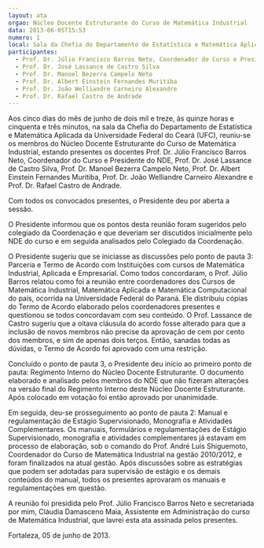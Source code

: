 ```yaml
---
layout: ata
orgao: Núcleo Docente Estruturante do Curso de Matemática Industrial
data: 2013-06-05T15:53
numero: 1
local: Sala da Chefia do Departamento de Estatística e Matemática Aplicada
participantes:
  - Prof. Dr. Júlio Francisco Barros Neto, Coordenador do Curso e Presidente do NDE
  - Prof. Dr. José Lassance de Castro Silva
  - Prof. Dr. Manoel Bezerra Campelo Neto
  - Prof. Dr. Albert Einstein Fernandes Muritiba
  - Prof. Dr. João Welliandre Carneiro Alexandre
  - Prof. Dr. Rafael Castro de Andrade
---
```


Aos cinco dias do mês de junho de dois mil e treze, às quinze horas e cinquenta e três minutos, na sala da Chefia do Departamento de Estatística e Matemática Aplicada da Universidade Federal do Ceará (UFC), reuniu-se os membros do Núcleo Docente Estruturante do Curso de Matemática Industrial, estando presentes os docentes Prof. Dr. Júlio Francisco Barros Neto, Coordenador do Curso e Presidente do NDE, Prof. Dr. José Lassance de Castro Silva, Prof. Dr. Manoel Bezerra Campelo Neto, Prof. Dr. Albert Einstein Fernandes Muritiba, Prof. Dr. João Welliandre Carneiro Alexandre e Prof. Dr. Rafael Castro de Andrade.

Com todos os convocados presentes, o Presidente deu por aberta a sessão.

O Presidente informou que os pontos desta reunião foram sugeridos pelo colegiado da Coordenação e que deveriam ser discutidos inicialmente pelo NDE do curso e em seguida analisados pelo Colegiado da Coordenação.

O Presidente sugeriu que se iniciasse as discussões pelo ponto de pauta 3: Parceria e Termo de Acordo com Instituições com cursos de Matemática Industrial, Aplicada e Empresarial.
Como todos concordaram, o Prof. Júlio Barros relatou como foi a reunião entre coordenadores dos Cursos de Matemática Industrial, Matemática Aplicada e Matemática Computacional do país, ocorrida na Universidade Federal do Paraná.
Ele distribuiu cópias do Termo de Acordo elaborado pelos coordenadores presentes e questionou se todos concordavam com seu conteúdo.
O Prof. Lassance de Castro sugeriu que a oitava cláusula do acordo fosse alterado para que a inclusão de novos membros não precise da aprovação de cem por cento dos membros, e sim de apenas dois terços.
Então, sanadas todas as dúvidas, o Termo de Acordo foi aprovado com uma restrição.

Concluído o ponto de pauta 3, o Presidente deu início ao primeiro ponto de pauta: Regimento Interno do Núcleo Docente Estruturante.
O documento elaborado e analisado pelos membros do NDE que não fizeram alterações na versão final do Regimento Interno deste Núcleo Docente Estruturante.
Após colocado em votação foi então aprovado por unanimidade.

Em seguida, deu-se prosseguimento ao ponto de pauta 2: Manual e regulamentação de Estágio Supervisionado, Monografia e Atividades Complementares.
Os manuais, formulários e regulamentações de Estágio Supervisionado, monografia e atividades complementares já estavam em processo de elaboração, sob o comando do Prof. André Luís Shiguemoto, Coordenador do Curso de Matemática Industrial na gestão 2010/2012, e foram finalizados na atual gestão.
Após discussões sobre as estratégias que podem ser adotadas para supervisão de estágio e os demais conteúdos do manual, todos os presentes aprovaram os manuais e regulamentações em questão.

A reunião foi presidida pelo Prof. Júlio Francisco Barros Neto e secretariada por mim, Cláudia Damasceno Maia, Assistente em Administração do curso de Matemática Industrial, que lavrei esta ata assinada pelos presentes.

Fortaleza, 05 de junho de 2013.

